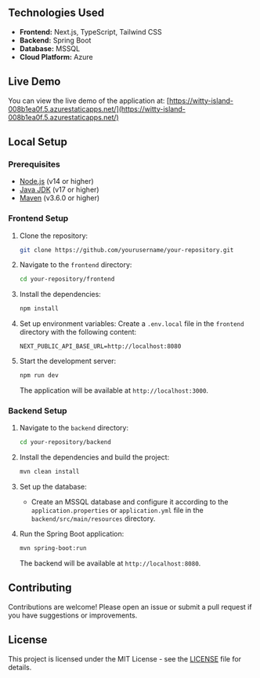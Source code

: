 ## Technologies Used

- **Frontend:** Next.js, TypeScript, Tailwind CSS
- **Backend:** Spring Boot
- **Database:** MSSQL
- **Cloud Platform:** Azure

## Live Demo

You can view the live demo of the application at: [https://witty-island-008b1ea0f.5.azurestaticapps.net/](https://witty-island-008b1ea0f.5.azurestaticapps.net/)

## Local Setup

### Prerequisites

- [Node.js](https://nodejs.org/) (v14 or higher)
- [Java JDK](https://www.oracle.com/java/technologies/javase-jdk11-downloads.html) (v17 or higher)
- [Maven](https://maven.apache.org/) (v3.6.0 or higher)

### Frontend Setup

1. Clone the repository:
   ```bash
   git clone https://github.com/yourusername/your-repository.git
   ```

2. Navigate to the `frontend` directory:
   ```bash
   cd your-repository/frontend
   ```

3. Install the dependencies:
   ```bash
   npm install
   ```

4. Set up environment variables:
   Create a `.env.local` file in the `frontend` directory with the following content:
   ```env
   NEXT_PUBLIC_API_BASE_URL=http://localhost:8080
   ```

5. Start the development server:
   ```bash
   npm run dev
   ```

   The application will be available at `http://localhost:3000`.

### Backend Setup

1. Navigate to the `backend` directory:
   ```bash
   cd your-repository/backend
   ```

2. Install the dependencies and build the project:
   ```bash
   mvn clean install
   ```

3. Set up the database:
   - Create an MSSQL database and configure it according to the `application.properties` or `application.yml` file in the `backend/src/main/resources` directory.

4. Run the Spring Boot application:
   ```bash
   mvn spring-boot:run
   ```

   The backend will be available at `http://localhost:8080`.

## Contributing

Contributions are welcome! Please open an issue or submit a pull request if you have suggestions or improvements.

## License

This project is licensed under the MIT License - see the [LICENSE](LICENSE) file for details.
